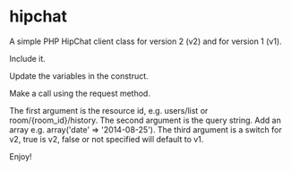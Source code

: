 hipchat
=======

A simple PHP HipChat client class for version 2 (v2) and for version 1 (v1).

Include it.

Update the variables in the construct.

Make a call using the request method.

The first argument is the resource id, e.g. users/list or room/{room_id}/history.
The second argument is the query string.  Add an array e.g. array('date' => '2014-08-25').
The third argument is a switch for v2, true is v2, false or not specified will default to v1.

Enjoy!
